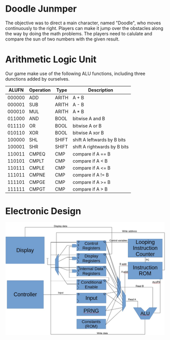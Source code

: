 # Doodle Junmper
The objective was to direct a main character, named "Doodle", who moves continuously to the right. Players can make it jump over the obstacles along the way by doing the math problems. The players need to calulate and compare the sun of two numbers with the given result. 


Arithmetic Logic Unit
======================

Our game make use of the following ALU functions, including three dunctions added by ourselves.

ALUFN  | Operation | Type    | Description
------ | --------- | ------- | ------------------
000000 | ADD       | ARITH   | A + B
000001 | SUB       | ARITH   | A - B
000010 | MUL       | ARITH   | A * B
011000 | AND       | BOOL    | bitwise A and B
011110 | OR        | BOOL    | bitwise A or B
010110 | XOR       | BOOL    | bitwise A xor B
100000 | SHL       | SHIFT   | shift A leftwards by B bits
100001 | SHR       | SHIFT   | shift A rightwards by B bits
110011 | CMPEQ     | CMP     | compare if A == B
110101 | CMPLT     | CMP     | compare if A < B
110111 | CMPLE     | CMP     | compare if A <= B
111011 | CMPNE     | CMP     | compare if A != B
111101 | CMPGE     | CMP     | compare if A >= B
111111 | CMPGT     | CMP     | compare if A > B


Electronic Design
=================
![Alt text](https://github.com/Jiankun0830/Doodle-Jumper/raw/master/Electronic_design.jpeg)






